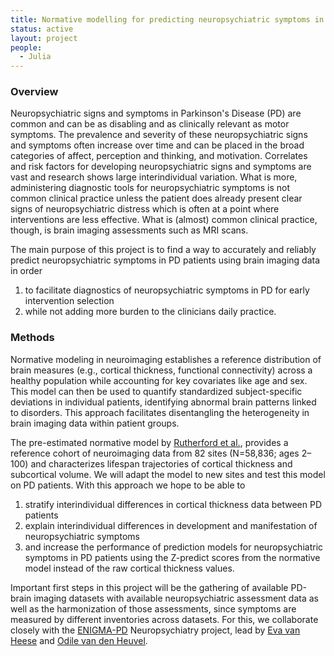 ```yaml
---
title: Normative modelling for predicting neuropsychiatric symptoms in Parkinson's Disease
status: active
layout: project
people:
  - Julia
---
```


### Overview

Neuropsychiatric signs and symptoms in Parkinson's Disease (PD) are common and can be as disabling and as clinically relevant as motor symptoms. The prevalence and severity of these neuropsychiatric signs and symptoms often increase over time and can be placed in the broad categories of affect, perception and thinking, and motivation. Correlates and risk factors for developing neuropsychiatric signs and symptoms are vast and research shows large interindividual variation. What is more, administering diagnostic tools for neuropsychiatric symptoms is not common clinical practice unless the patient does already present clear signs of neuropsychiatric distress which is often at a point where interventions are less effective. What is (almost) common clinical practice, though, is brain imaging assessments such as MRI scans. 

The main purpose of this project is to find a way to accurately and reliably predict neuropsychiatric symptoms in PD patients using brain imaging data in order 

1. to facilitate diagnostics of neuropsychiatric symptoms in PD for early intervention selection
2. while not adding more burden to the clinicians daily practice. 

### Methods

Normative modeling in neuroimaging establishes a reference distribution of brain measures (e.g., cortical thickness, functional connectivity) across a healthy population while accounting for key covariates like age and sex. This model can then be used to quantify standardized subject-specific deviations in individual patients, identifying abnormal brain patterns linked to disorders. This approach facilitates disentangling the heterogeneity in brain imaging data within patient groups.

The pre-estimated normative model by [Rutherford et al.](https://doi.org/10.7554/eLife.72904), provides a reference cohort of neuroimaging data from 82 sites (N=58,836; ages 2–100) and characterizes lifespan trajectories of cortical thickness and subcortical volume. We will adapt the model to new sites and test this model on PD patients. With this approach we hope to be able to

1. stratify interindividual differences in cortical thickness data between PD patients
2. explain interindividual differences in development and manifestation of neuropsychiatric symptoms
3. and increase the performance of prediction models for neuropsychiatric symptoms in PD patients using the Z-predict scores from the normative model instead of the raw cortical thickness values. 

Important first steps in this project will be the gathering of available PD-brain imaging datasets with available neuropsychiatric assessment data as well as the harmonization of those assessments, since symptoms are measured by different inventories across datasets. For this, we collaborate closely with the [ENIGMA-PD](https://enigma.ini.usc.edu/ongoing/enigma-parkinsons/) Neuropsychiatry project, lead by [Eva van Heese](https://scholar.google.com/citations?user=JhpThRUAAAAJ&hl=en) and [Odile van den Heuvel](https://www.amsterdamumc.org/en/research/researchers/odile-van-den-heuvel.htm). 